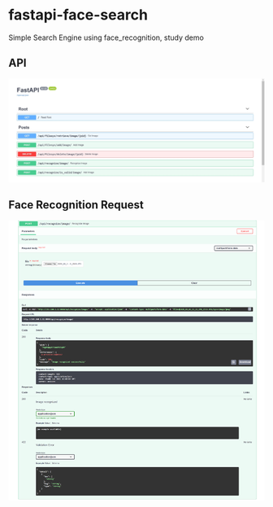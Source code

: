 # fastapi-face-search
Simple Search Engine using face_recognition, study demo

## API
![](https://github.com/Amgd2112/fastapi-face-search/blob/main/snapshots/api.jpg)

## Face Recognition Request
![](https://github.com/Amgd2112/fastapi-face-search/blob/main/snapshots/search%20results%20for%20an%20imge.png)
